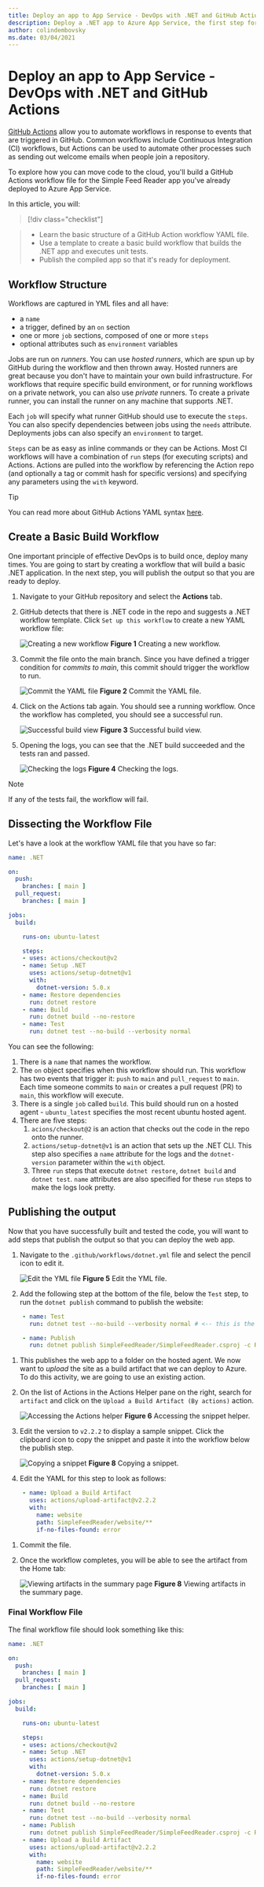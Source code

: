 ```yaml
---
title: Deploy an app to App Service - DevOps with .NET and GitHub Actions
description: Deploy a .NET app to Azure App Service, the first step for DevOps with .NET and GitHub Actions.
author: colindembovsky
ms.date: 03/04/2021
---
```

# Deploy an app to App Service - DevOps with .NET and GitHub Actions

[GitHub Actions](https://github.com/features/actions) allow you to automate workflows in response to events that are triggered in GitHub. Common workflows include Continuous Integration (CI) workflows, but Actions can be used to automate other processes such as sending out welcome emails when people join a repository.

To explore how you can move code to the cloud, you'll build a GitHub Actions workflow file for the Simple Feed Reader app you've already deployed to Azure App Service.

In this article, you will:
> [!div class="checklist"]

> * Learn the basic structure of a GitHub Action workflow YAML file.
> * Use a template to create a basic build workflow that builds the .NET app and executes unit tests.
> * Publish the compiled app so that it's ready for deployment.

## Workflow Structure

Workflows are captured in YML files and all have:

- a `name`
- a trigger, defined by an `on` section
- one or more `job` sections, composed of one or more `steps`
- optional attributes such as `environment` variables

Jobs are run on _runners_. You can use _hosted runners_, which are spun up by GitHub during the workflow and then thrown away. Hosted runners are great because you don't have to maintain your own build infrastructure. For workflows that require specific build environment, or for running workflows on a private network, you can also use _private_ runners. To create a private runner, you can install the runner on any machine that supports .NET.

Each `job` will specify what runner GitHub should use to execute the `steps`. You can also specify dependencies between jobs using the `needs` attribute. Deployments jobs can also specify an `environment` to target.

`Steps` can be as easy as inline commands or they can be Actions. Most CI workflows will have a combination of `run` steps (for executing scripts) and Actions. Actions are pulled into the workflow by referencing the Action repo (and optionally a tag or commit hash for specific versions) and specifying any parameters using the `with` keyword.

> [!TIP]
> You can read more about GitHub Actions YAML syntax [here](https://docs.github.com/en/actions/reference/workflow-syntax-for-github-actions).

## Create a Basic Build Workflow

One important principle of effective DevOps is to build once, deploy many times. You are going to start by creating a workflow that will build a basic .NET application. In the next step, you will publish the output so that you are ready to deploy.

1. Navigate to your GitHub repository and select the **Actions** tab.
1. GitHub detects that there is .NET code in the repo and suggests a .NET workflow template. Click `Set up this workflow` to create a new YAML workflow file:

    ![Creating a new workflow](./media/actions/build/new-action.jpg)
    **Figure 1** Creating a new workflow.

1. Commit the file onto the main branch. Since you have defined a trigger condition for _commits to main_, this commit should trigger the workflow to run.

    ![Commit the YAML file](./media/actions/build/commit-workflow.jpg)
    **Figure 2** Commit the YAML file.

1. Click on the Actions tab again. You should see a running workflow. Once the workflow has completed, you should see a successful run.

    ![Successful build view](./media/actions/build/build-action-success.jpg)
    **Figure 3** Successful build view.

1. Opening the logs, you can see that the .NET build succeeded and the tests ran and passed.

    ![Checking the logs](./media/actions/build/build-action-success-logs.jpg)
    **Figure 4** Checking the logs.

> [!NOTE]
> If any of the tests fail, the workflow will fail.

## Dissecting the Workflow File

Let's have a look at the workflow YAML file that you have so far:

```yml
name: .NET

on:
  push:
    branches: [ main ]
  pull_request:
    branches: [ main ]

jobs:
  build:

    runs-on: ubuntu-latest

    steps:
    - uses: actions/checkout@v2
    - name: Setup .NET
      uses: actions/setup-dotnet@v1
      with:
        dotnet-version: 5.0.x
    - name: Restore dependencies
      run: dotnet restore
    - name: Build
      run: dotnet build --no-restore
    - name: Test
      run: dotnet test --no-build --verbosity normal
```

You can see the following:

1. There is a `name` that names the workflow.
1. The `on` object specifies when this workflow should run. This workflow has two events that trigger it: `push` to `main` and `pull_request` to `main`. Each time someone commits to `main` or creates a pull request (PR) to `main`, this workflow will execute.
1. There is a single `job` called `build`. This build should run on a hosted agent - `ubuntu_latest` specifies the most recent ubuntu hosted agent.
1. There are five steps:
    1. `acions/checkout@2` is an action that checks out the code in the repo onto the runner.
    1. `actions/setup-dotnet@v1` is an action that sets up the .NET CLI. This step also specifies a `name` attribute for the logs and the `dotnet-version` parameter within the `with` object.
    1. Three `run` steps that execute `dotnet restore`, `dotnet build` and `dotnet test`. `name` attributes are also specified for these `run` steps to make the logs look pretty.

## Publishing the output

Now that you have successfully built and tested the code, you will want to add steps that publish the output so that you can deploy the web app.

1. Navigate to the `.github/workflows/dotnet.yml` file and select the pencil icon to edit it.

    ![Edit the YML file](./media/actions/build/click-edit.jpg)
    **Figure 5** Edit the YML file.

1. Add the following step at the bottom of the file, below the `Test` step, to run the `dotnet publish` command to publish the website:

```yml
    - name: Test
      run: dotnet test --no-build --verbosity normal # <-- this is the current bottom line

    - name: Publish
      run: dotnet publish SimpleFeedReader/SimpleFeedReader.csproj -c Release -o website
```

1. This publishes the web app to a folder on the hosted agent. We now want to _upload_ the site as a build artifact that we can deploy to Azure. To do this activity, we are going to use an existing action.
1. On the list of Actions in the Actions Helper pane on the right, search for `artifact` and click on the `Upload a Build Artifact (By actions)` action.

    ![Accessing the Actions helper](./media/actions/build/search-upload-artifact.jpg)
    **Figure 6** Accessing the snippet helper.

1. Edit the version to `v2.2.2` to display a sample snippet. Click the clipboard icon to copy the snippet and paste it into the workflow below the publish step.

    ![Copying a snippet](./media/actions/build/copy-snippet.jpg)
    **Figure 8** Copying a snippet.

1. Edit the YAML for this step to look as follows:

```yml
    - name: Upload a Build Artifact
      uses: actions/upload-artifact@v2.2.2
      with:
        name: website
        path: SimpleFeedReader/website/**
        if-no-files-found: error
```

1. Commit the file.
1. Once the workflow completes, you will be able to see the artifact from the Home tab:

    ![Viewing artifacts in the summary page](./media/actions/build/view-uploaded-artifact.jpg)
    **Figure 8** Viewing artifacts in the summary page.

### Final Workflow File

The final workflow file should look something like this:
  
```yml
name: .NET

on:
  push:
    branches: [ main ]
  pull_request:
    branches: [ main ]

jobs:
  build:

    runs-on: ubuntu-latest

    steps:
    - uses: actions/checkout@v2
    - name: Setup .NET
      uses: actions/setup-dotnet@v1
      with:
        dotnet-version: 5.0.x
    - name: Restore dependencies
      run: dotnet restore
    - name: Build
      run: dotnet build --no-restore
    - name: Test
      run: dotnet test --no-build --verbosity normal
    - name: Publish
      run: dotnet publish SimpleFeedReader/SimpleFeedReader.csproj -c Release -o website
    - name: Upload a Build Artifact
      uses: actions/upload-artifact@v2.2.2
      with:
        name: website
        path: SimpleFeedReader/website/**
        if-no-files-found: error
```
